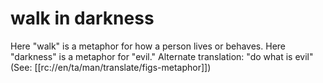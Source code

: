 # walk in darkness

Here "walk" is a metaphor for how a person lives or behaves. Here "darkness" is a metaphor for "evil." Alternate translation: "do what is evil" (See: [[rc://en/ta/man/translate/figs-metaphor]])


